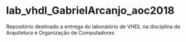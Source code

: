 # lab_vhdl_GabrielArcanjo_aoc2018
Repositório destinado a entrega do laboratório de VHDL  na disciplina de Arquitetura e Organização de Computadores
